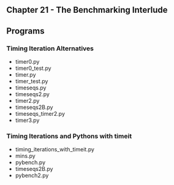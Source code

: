 ## Chapter 21 - The Benchmarking Interlude

## Programs

### Timing Iteration Alternatives
* timer0.py
* timer0\_test.py
* timer.py
* timer\_test.py
* timeseqs.py
* timeseqs2.py
* timer2.py
* timeseqs2B.py
* timeseqs\_timer2.py
* timer3.py

### Timing Iterations and Pythons with timeit
* timing\_iterations\_with\_timeit.py
* mins.py
* pybench.py
* timeseqs2B.py
* pybench2.py
